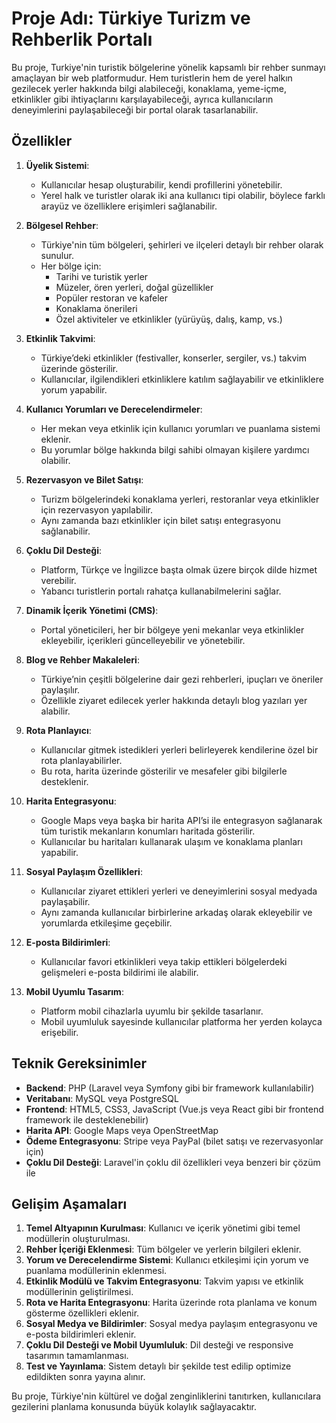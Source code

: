 # Proje Adı: Türkiye Turizm ve Rehberlik Portalı

Bu proje, Turkiye'nin turistik bölgelerine yönelik kapsamlı bir rehber sunmayı amaçlayan bir web platformudur. Hem turistlerin hem de yerel halkın gezilecek yerler hakkında bilgi alabileceği, konaklama, yeme-içme, etkinlikler gibi ihtiyaçlarını karşılayabileceği, ayrıca kullanıcıların deneyimlerini paylaşabileceği bir portal olarak tasarlanabilir.

## Özellikler

1. **Üyelik Sistemi**: 
   - Kullanıcılar hesap oluşturabilir, kendi profillerini yönetebilir. 
   - Yerel halk ve turistler olarak iki ana kullanıcı tipi olabilir, böylece farklı arayüz ve özelliklere erişimleri sağlanabilir.

2. **Bölgesel Rehber**: 
   - Türkiye'nin tüm bölgeleri, şehirleri ve ilçeleri detaylı bir rehber olarak sunulur. 
   - Her bölge için:
     - Tarihi ve turistik yerler
     - Müzeler, ören yerleri, doğal güzellikler
     - Popüler restoran ve kafeler
     - Konaklama önerileri
     - Özel aktiviteler ve etkinlikler (yürüyüş, dalış, kamp, vs.)

3. **Etkinlik Takvimi**: 
   - Türkiye’deki etkinlikler (festivaller, konserler, sergiler, vs.) takvim üzerinde gösterilir. 
   - Kullanıcılar, ilgilendikleri etkinliklere katılım sağlayabilir ve etkinliklere yorum yapabilir.

4. **Kullanıcı Yorumları ve Derecelendirmeler**: 
   - Her mekan veya etkinlik için kullanıcı yorumları ve puanlama sistemi eklenir.
   - Bu yorumlar bölge hakkında bilgi sahibi olmayan kişilere yardımcı olabilir.

5. **Rezervasyon ve Bilet Satışı**: 
   - Turizm bölgelerindeki konaklama yerleri, restoranlar veya etkinlikler için rezervasyon yapılabilir.
   - Aynı zamanda bazı etkinlikler için bilet satışı entegrasyonu sağlanabilir.

6. **Çoklu Dil Desteği**: 
   - Platform, Türkçe ve İngilizce başta olmak üzere birçok dilde hizmet verebilir.
   - Yabancı turistlerin portalı rahatça kullanabilmelerini sağlar.

7. **Dinamik İçerik Yönetimi (CMS)**: 
   - Portal yöneticileri, her bir bölgeye yeni mekanlar veya etkinlikler ekleyebilir, içerikleri güncelleyebilir ve yönetebilir.

8. **Blog ve Rehber Makaleleri**: 
   - Türkiye’nin çeşitli bölgelerine dair gezi rehberleri, ipuçları ve öneriler paylaşılır.
   - Özellikle ziyaret edilecek yerler hakkında detaylı blog yazıları yer alabilir.

9. **Rota Planlayıcı**: 
   - Kullanıcılar gitmek istedikleri yerleri belirleyerek kendilerine özel bir rota planlayabilirler.
   - Bu rota, harita üzerinde gösterilir ve mesafeler gibi bilgilerle desteklenir.

10. **Harita Entegrasyonu**: 
    - Google Maps veya başka bir harita API’si ile entegrasyon sağlanarak tüm turistik mekanların konumları haritada gösterilir.
    - Kullanıcılar bu haritaları kullanarak ulaşım ve konaklama planları yapabilir.

11. **Sosyal Paylaşım Özellikleri**: 
    - Kullanıcılar ziyaret ettikleri yerleri ve deneyimlerini sosyal medyada paylaşabilir.
    - Aynı zamanda kullanıcılar birbirlerine arkadaş olarak ekleyebilir ve yorumlarda etkileşime geçebilir.

12. **E-posta Bildirimleri**: 
    - Kullanıcılar favori etkinlikleri veya takip ettikleri bölgelerdeki gelişmeleri e-posta bildirimi ile alabilir.

13. **Mobil Uyumlu Tasarım**: 
    - Platform mobil cihazlarla uyumlu bir şekilde tasarlanır.
    - Mobil uyumluluk sayesinde kullanıcılar platforma her yerden kolayca erişebilir.

## Teknik Gereksinimler

- **Backend**: PHP (Laravel veya Symfony gibi bir framework kullanılabilir)
- **Veritabanı**: MySQL veya PostgreSQL
- **Frontend**: HTML5, CSS3, JavaScript (Vue.js veya React gibi bir frontend framework ile desteklenebilir)
- **Harita API**: Google Maps veya OpenStreetMap
- **Ödeme Entegrasyonu**: Stripe veya PayPal (bilet satışı ve rezervasyonlar için)
- **Çoklu Dil Desteği**: Laravel'in çoklu dil özellikleri veya benzeri bir çözüm ile

## Gelişim Aşamaları

1. **Temel Altyapının Kurulması**: Kullanıcı ve içerik yönetimi gibi temel modüllerin oluşturulması.
2. **Rehber İçeriği Eklenmesi**: Tüm bölgeler ve yerlerin bilgileri eklenir.
3. **Yorum ve Derecelendirme Sistemi**: Kullanıcı etkileşimi için yorum ve puanlama modüllerinin eklenmesi.
4. **Etkinlik Modülü ve Takvim Entegrasyonu**: Takvim yapısı ve etkinlik modüllerinin geliştirilmesi.
5. **Rota ve Harita Entegrasyonu**: Harita üzerinde rota planlama ve konum gösterme özellikleri eklenir.
6. **Sosyal Medya ve Bildirimler**: Sosyal medya paylaşım entegrasyonu ve e-posta bildirimleri eklenir.
7. **Çoklu Dil Desteği ve Mobil Uyumluluk**: Dil desteği ve responsive tasarımın tamamlanması.
8. **Test ve Yayınlama**: Sistem detaylı bir şekilde test edilip optimize edildikten sonra yayına alınır.

Bu proje, Türkiye'nin kültürel ve doğal zenginliklerini tanıtırken, kullanıcılara gezilerini planlama konusunda büyük kolaylık sağlayacaktır.
